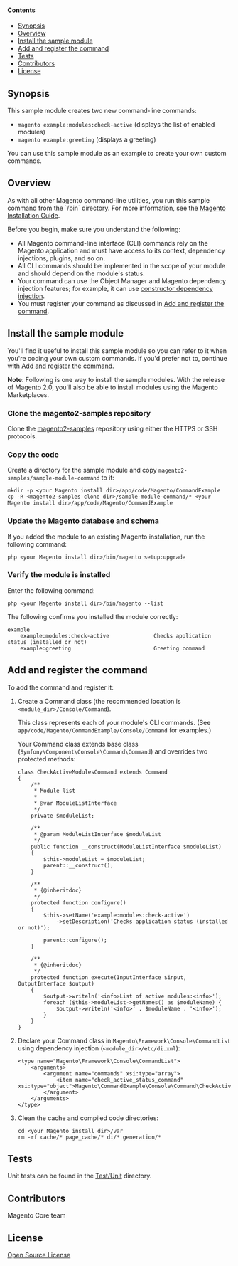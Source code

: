 #### Contents
*   <a href="#syn">Synopsis</a>
*   <a href="#over">Overview</a>
*   <a href="#install">Install the sample module</a>
*   <a href="#add-register">Add and register the command</a>
*   <a href="#tests">Tests</a>
*   <a href="#contrib">Contributors</a>
*   <a href="#lic">License</a>


<h2 id="syn">Synopsis</h2>

This sample module creates two new command-line commands:

*   `magento example:modules:check-active` (displays the list of enabled modules)
*   `magento example:greeting` (displays a greeting)

You can use this sample module as an example to create your own custom commands.

<h2 id="over">Overview</h2>
As with all other Magento command-line utilities, you run this sample command from the `<your Magento install dir>/bin` directory. For more information, see the <a href="http://devdocs.magento.com/guides/v2.0/install-gde/install/cli/install-cli.html#instgde-install-cli-first" target="_blank">Magento Installation Guide</a>.

Before you begin, make sure you understand the following:

*   All Magento command-line interface (CLI) commands rely on the Magento application and must have access to its context, dependency injections, plugins, and so on.
*   All CLI commands should be implemented in the scope of your module and should depend on the module's status.
*   Your command can use the Object Manager and Magento dependency injection features; for example, it can use <a href="http://devdocs.magento.com/guides/v2.0/extension-dev-guide/depend-inj.html#dep-inj-preview-cons" target="_blank">constructor dependency injection</a>.
*   You must register your command as discussed in <a href="#add-register">Add and register the command</a>.

<h2 id="install">Install the sample module</h2>
You'll find it useful to install this sample module so you can refer to it when you're coding your own custom commands. If you'd prefer not to, continue with <a href="#add-register">Add and register the command</a>.

**Note**: Following is one way to install the sample modules. With the release of Magento 2.0, you'll also be able to install modules using the Magento Marketplaces.

### Clone the magento2-samples repository
Clone the <a href="https://github.com/magento/magento2-samples" target="_blank">magento2-samples</a> repository using either the HTTPS or SSH protocols. 

### Copy the code
Create a directory for the sample module and copy `magento2-samples/sample-module-command` to it:

    mkdir -p <your Magento install dir>/app/code/Magento/CommandExample
    cp -R <magento2-samples clone dir>/sample-module-command/* <your Magento install dir>/app/code/Magento/CommandExample

### Update the Magento database and schema
If you added the module to an existing Magento installation, run the following command:

    php <your Magento install dir>/bin/magento setup:upgrade

### Verify the module is installed
Enter the following command:

    php <your Magento install dir>/bin/magento --list

The following confirms you installed the module correctly:

    example
        example:modules:check-active              Checks application status (installed or not)
        example:greeting                          Greeting command

<h2 id="add-register">Add and register the command</h2>
To add the command and register it:

1.  Create a Command class (the recommended location is `<module_dir>/Console/Command`).

    This class represents each of your module's CLI commands. (See `app/code/Magento/CommandExample/Console/Command` for examples.)

    Your Command class extends base class (`Symfony\Component\Console\Command\Command`) and overrides two protected methods:

        class CheckActiveModulesCommand extends Command
        {
            /**
             * Module list
             *
             * @var ModuleListInterface
             */
            private $moduleList;

            /**
             * @param ModuleListInterface $moduleList
             */
            public function __construct(ModuleListInterface $moduleList)
            {
                $this->moduleList = $moduleList;
                parent::__construct();
            }

            /**
             * {@inheritdoc}
             */
            protected function configure()
            {
                $this->setName('example:modules:check-active')
                    ->setDescription('Checks application status (installed or not)');

                parent::configure();
            }

            /**
             * {@inheritdoc}
             */
            protected function execute(InputInterface $input, OutputInterface $output)
            {
                $output->writeln('<info>List of active modules:<info>');
                foreach ($this->moduleList->getNames() as $moduleName) {
                    $output->writeln('<info>' . $moduleName . '<info>');
                }
            }
        }

2.  Declare your Command class in `Magento\Framework\Console\CommandList` using dependency injection (`<module_dir>/etc/di.xml`):

        <type name="Magento\Framework\Console\CommandList">
            <arguments>
                <argument name="commands" xsi:type="array">
                    <item name="check_active_status_command" xsi:type="object">Magento\CommandExample\Console\Command\CheckActiveModulesCommand</item>
                </argument>
            </arguments>
        </type>

2.  Clean the cache and compiled code directories:

        cd <your Magento install dir>/var
        rm -rf cache/* page_cache/* di/* generation/* 

<h2 id="tests">Tests</h2>

Unit tests can be found in the [Test/Unit](Test/Unit) directory.

<h2 id="contrib">Contributors</h2>

Magento Core team

<h2 id="lic">License</h2>

[Open Source License](LICENSE.txt)
